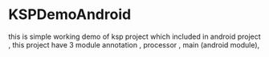 # KSPDemoAndroid
this is simple working demo of ksp project which included in android project , this project have 3 module annotation , processor , main (android module), 
